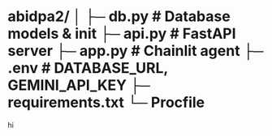 abidpa2/
│
├─ db.py              # Database models & init
├─ api.py             # FastAPI server
├─ app.py             # Chainlit agent
├─ .env               # DATABASE_URL, GEMINI_API_KEY
├─ requirements.txt
└─ Procfile
==============

hi